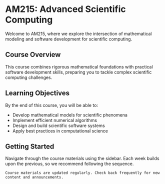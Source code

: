# AM215: Advanced Scientific Computing

Welcome to AM215, where we explore the intersection of mathematical modeling and software development for scientific computing.

## Course Overview

This course combines rigorous mathematical foundations with practical software development skills, preparing you to tackle complex scientific computing challenges.

## Learning Objectives

By the end of this course, you will be able to:
- Develop mathematical models for scientific phenomena
- Implement efficient numerical algorithms
- Design and build scientific software systems
- Apply best practices in computational science

## Getting Started

Navigate through the course materials using the sidebar. Each week builds upon the previous, so we recommend following the sequence.

```{note}
Course materials are updated regularly. Check back frequently for new content and announcements.
```

